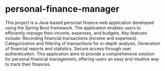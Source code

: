 # personal-finance-manager
 This project is a Java-based personal finance web application developed using the Spring Boot framework. The application enables users to efficiently manage their income, expenses, and budgets. Key features include:  Recording financial transactions (income and expenses). Categorization and filtering of transactions for in-depth analysis. Generation of financial reports and statistics. Secure access through user authentication. This application aims to provide a comprehensive solution for personal financial management, offering users an easy and intuitive way to track their finances.
